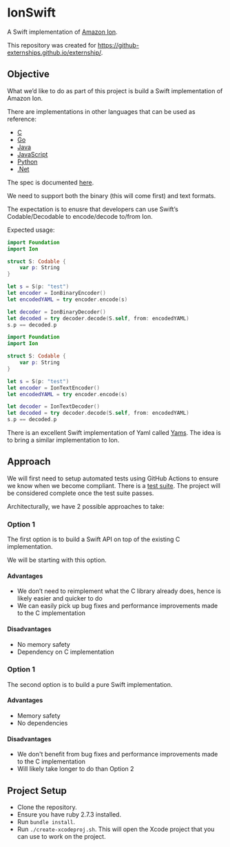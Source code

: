 # IonSwift

A Swift implementation of [Amazon Ion](https://amzn.github.io/ion-docs/).

This repository was created for https://github-externships.github.io/externship/.

## Objective

What we’d like to do as part of this project is build a Swift implementation of Amazon Ion.

There are implementations in other languages that can be used as reference:

- [C](https://github.com/amzn/ion-c)
- [Go](https://github.com/amzn/ion-go)
- [Java](https://github.com/amzn/ion-java)
- [JavaScript](https://github.com/amzn/ion-js)
- [Python](https://github.com/amzn/ion-python)
- [.Net](https://github.com/amzn/ion-dotnet) 

The spec is documented [here](https://amzn.github.io/ion-docs/docs.html).

We need to support both the binary (this will come first) and text formats.

The expectation is to enusre that developers can use Swift’s Codable/Decodable to encode/decode to/from Ion.

Expected usage:

```swift
import Foundation
import Ion

struct S: Codable {
    var p: String
}

let s = S(p: "test")
let encoder = IonBinaryEncoder()
let encodedYAML = try encoder.encode(s)

let decoder = IonBinaryDecoder()
let decoded = try decoder.decode(S.self, from: encodedYAML)
s.p == decoded.p
```

```swift
import Foundation
import Ion

struct S: Codable {
    var p: String
}

let s = S(p: "test")
let encoder = IonTextEncoder()
let encodedYAML = try encoder.encode(s)

let decoder = IonTextDecoder()
let decoded = try decoder.decode(S.self, from: encodedYAML)
s.p == decoded.p
```

There is an excellent Swift implementation of Yaml called [Yams](https://github.com/jpsim/Yams). The idea is to bring a similar implementation to Ion.

## Approach

We will first need to setup automated tests using GitHub Actions to ensure we know when we become compliant. There is a [test suite](https://github.com/amzn/ion-tests). The project will be considered complete once the test suite passes.

Architecturally, we have 2 possible approaches to take:

### Option 1

The first option is to build a Swift API on top of the existing C implementation.

We will be starting with this option.

#### Advantages

- We don’t need to reimplement what the C library already does, hence is likely easier and quicker to do
- We can easily pick up bug fixes and performance improvements made to the C implementation

#### Disadvantages

- No memory safety
- Dependency on C implementation


### Option 1

The second option is to build a pure Swift implementation.

#### Advantages

- Memory safety
- No dependencies

#### Disadvantages

- We don't benefit from bug fixes and performance improvements made to the C implementation
- Will likely take longer to do than Option 2

## Project Setup

- Clone the repository.
- Ensure you have ruby 2.7.3 installed. 
- Run `bundle install`.
- Run `./create-xcodeproj.sh`. This will open the Xcode project that you can use to work on the project.
